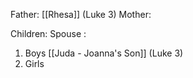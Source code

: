 Father: [[Rhesa]] (Luke 3)
Mother: 

Children:
Spouse : 
1) Boys
	[[Juda - Joanna's Son]] (Luke 3)
2) Girls
	